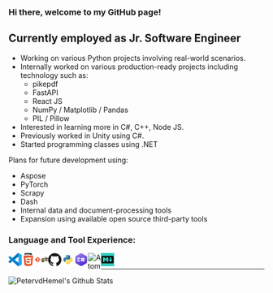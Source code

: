 ### Hi there, welcome to my GitHub page!

## Currently employed as Jr. Software Engineer
- Working on various Python projects involving real-world scenarios.
- Internally worked on various production-ready projects including technology such as:
  - pikepdf
  - FastAPI
  - React JS
  - NumPy / Matplotlib / Pandas
  - PIL / Pillow
- Interested in learning more in C#, C++, Node JS.
- Previously worked in Unity using C#.
- Started programming classes using .NET

Plans for future development using:
- Aspose
- PyTorch
- Scrapy
- Dash
- Internal data and document-processing tools
- Expansion using available open source third-party tools

### Language and Tool Experience:
<img align="left" alt="Visual Studio Code" width="26px" src="https://raw.githubusercontent.com/github/explore/80688e429a7d4ef2fca1e82350fe8e3517d3494d/topics/visual-studio-code/visual-studio-code.png" />
<img align="left" alt="HTML5" width="26px" src="https://raw.githubusercontent.com/github/explore/80688e429a7d4ef2fca1e82350fe8e3517d3494d/topics/html/html.png" />
<img align="left" alt="Git" width="26px" src="https://raw.githubusercontent.com/github/explore/80688e429a7d4ef2fca1e82350fe8e3517d3494d/topics/git/git.png" />
<img align="left" alt="GitHub" width="26px" src="https://raw.githubusercontent.com/github/explore/78df643247d429f6cc873026c0622819ad797942/topics/github/github.png" />
<img align="left" alt="Python" width="26px" src="https://raw.githubusercontent.com/github/explore/80688e429a7d4ef2fca1e82350fe8e3517d3494d/topics/python/python.png" />
<img align="left" alt="c-sharp" width="26px" src="https://raw.githubusercontent.com/github/explore/80688e429a7d4ef2fca1e82350fe8e3517d3494d/topics/csharp/csharp.png" />
<img align="left" alt="Atom" width="26px" src="https://avatars.githubusercontent.com/u/1089146?s=200&v=4" />
<img align="left" alt="Markdown" width="26px" src="https://github.com/markdown-templates/our-logo/blob/master/jpg/markdown-templates_logo@0,25x.jpg?raw=true" />
<br />

---

<img align="left" alt="PetervdHemel's Github Stats" src="https://github-readme-stats.vercel.app/api?username=PetervdHemel&hide=stars,contribs&show_icons=true&theme=dark&hide_border=true" />
